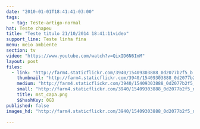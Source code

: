 ```yaml
---
date: "2010-01-01T18:41:41-03:00"
tags:
  - tag: Teste-artigo-normal
hat: Teste chapeu
title: "Teste titulo 21/10/2014 18:41:11video"
support_line: Teste linha fina
menu: meio ambiente
section: tv
video: "https://www.youtube.com/watch?v=QixID6N6ImM"
layout: post
files:
  - link: "http://farm4.staticflickr.com/3940/15409303888_0d2077b2f5_b.jpg"
    thumbnail: "http://farm4.staticflickr.com/3940/15409303888_0d2077b2f5_t.jpg"
    medium: "http://farm4.staticflickr.com/3940/15409303888_0d2077b2f5_z.jpg"
    small: "http://farm4.staticflickr.com/3940/15409303888_0d2077b2f5_n.jpg"
    title: mst_capa.png
    $$hashKey: 0GD
published: false
images_hd: "http://farm4.staticflickr.com/3940/15409303888_0d2077b2f5_n.jpg"

---
```

